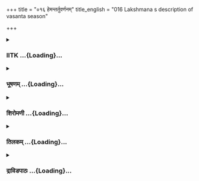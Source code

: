 +++
title = "०१६ हेमन्तर्तुवर्णनम्"
title_english = "016 Lakshmana s description of vasanta season"

+++
<div caption="श्रीराम-हरिसीताराममूर्ति-घनपाठिभ्यां वचनम्" class="audioEmbed" src="https://archive.org/download/Ramayana-recitation-Sriram-harisItArAmamUrti-Ghanapaati-v2/Kanda_3/Kanda_3_ARK-016-Hemantharthu_Varnanam.mp3"></div>

<div class="js_include collapsed" newlevelforh1="3" title="IITK" unfilled url="/purANam/rAmAyaNam/audIchya-pAThaH/iitk/3_araNyakANDam/02-panchavaTI-praveshaH/016_hemantartuvarNanam.md">
<details><summary><h3>IITK ...{Loading}...</h3></summary>

Lakshmana's description of nature at Panchavati to Rama -- Rama's
reflections on Bharata's virtues.



#### श्लोकः
##### मूलम्
वसतस्तस्य तु सुखं राघवस्य महात्मनः।  
शरद्व्यपाये हेमन्तऋतुरिष्टः प्रवर्तत॥3.16.1॥

##### शब्दार्थः
महात्मनः great self, तस्य राघवस्य that Rama's, सुखम् comfort, वसतः while living, शरद्व्यपाये  autumn over, इष्टः favourite season, हेमन्तऋतुः winter season, प्रवर्तत set in.

##### आङ्ग्लानुवादः
While the great self Rama  lived happily there, autumn passed and dear winter set in.



#### श्लोकः
##### मूलम्
स कदाचित्प्रभातायां शर्वर्यां रघुनन्दनः।  
प्रययावभिषेकार्थं रम्यां गोदावरीं नदीम्॥3.16.2॥

##### शब्दार्थः
कदाचित् once, सः रघुनन्दनः  he, the delight (beloved son) of Raghu race, शर्वर्याम्  when the night, प्रभातायाम् turned into morning, रम्याम् beautiful, गोदावरीं नदीम् Godavari river, अभिषेकार्थम् for ablution, प्रययौ went.

##### आङ्ग्लानुवादः
Once Rama, delight of the Raghu race, went to the beautiful river Godavari for ablution in the early hours of the morning.



#### श्लोकः
##### मूलम्
प्रह्वः कलशहस्तस्तं सीतया सह वीर्यवान्।  
पृष्ठतोऽनुव्रजन्भ्राता सौमित्रिरिदमब्रवीत्॥3.16.3॥

##### शब्दार्थः
भ्राता brother, वीर्यवान् heroic, सौमित्रिः Saumitri, प्रह्वः bending a little, कलशहस्तः pitcher in hand, पृष्ठतः behind, सीतया सह with Sita, अनुव्रजन् walking behind, इदम् this, अब्रवीत् said.

##### आङ्ग्लानुवादः
While valiant Lakshmana, walking behind Sita who was carrying a pitcher in her hand bent down a little and told Rama thusः



#### श्लोकः
##### मूलम्
अयं स कालः सम्प्राप्तः प्रियो यस्ते प्रियंवद।  
अलङ्कृत इवाभाति येन संवत्सरः शुभः॥3.16.4॥

##### शब्दार्थः
प्रियंवद sweetspeaking, यः this( season), ते to you, प्रियः dear, सः अयं कालः this time, सम्प्राप्तः has set in, येन by which, शुभः auspicious, संवत्सरः year, अलङ्कृतः इव as if decorated, आभाति appears.

##### आङ्ग्लानुवादः
O sweetspeaking brother, the season which is dear to you has arrived. It appears the auspicious year is going to be embellished with this season.



#### श्लोकः
##### मूलम्
नीहारपरुषो लोकः पृथिवी सस्यशालिनी।  
जलान्यनुपभोग्यानि सुभगो हव्यवाहनः॥3.16.5॥

##### शब्दार्थः
लोकः people , नीहारपरुषः frozen with fog, पृथिवी the earth, सस्यशालिनी full of crops, जलानि waters, अनुपभोग्यानि no more enjoyable, हव्यवाहनः the fire, सुभगः very enjoyable.

##### आङ्ग्लानुवादः
People feel frozen with fog, and water is no more enjoyable. The earth is full of crops and fire is so agreeable.



#### श्लोकः
##### मूलम्
नवाग्रयणपूजाभिरभ्यर्च्य पितृदेवताः।  
कृताग्रयणकाः काले सन्तो विगतकल्मषाः॥3.16.6॥

##### शब्दार्थः
सन्तः pious men, नवाग्रयणपूजाभिः with offering of libations of the first crop at Agnistoma sacrifices, पितृदेवताः manes अभ्यर्च्य after worshipping, काले at the proper time, कृताग्रयणकाः  the sages who have conducted sacrifice with oblation, विगतकल्मषाः rid of their sins.

##### आङ्ग्लानुवादः
Pious men offer their libations of the first crop at Agnistoma sacrifice and thereby please their manes and get rid of their sins.



#### श्लोकः
##### मूलम्
प्राज्यकामा जनपदास्सम्पन्नतरगोरसाः।  
विचरन्ति महीपाला यात्रास्था विजिगीषवः॥3.16.7॥

##### शब्दार्थः
सम्पन्नतरगोरसाः obtaining abundant cow's milk, जनपदाः people of the countryside, प्राज्यकामाः with fulfilled desire, महीपालाः rulers of the earth, विजिगीषवः desirous of victory, यात्रास्थाः going on expedition, विचरन्ति are moving about.

##### आङ्ग्लानुवादः
People in the countryside with their desires satisfied obtain abundant cow's milk at this time. Rulers of the earth are out on their expedition with a desire for victory.



#### श्लोकः
##### मूलम्
सेवमाने दृढं सूर्ये दिशमन्तक सेविताम्।  
विहीनतिलकेव स्त्री नोत्तरा दिक्प्रकाशते॥3.16.8॥

##### शब्दार्थः
सूर्ये Sun, अन्तकसेविताम् serving the god of death, दिशम् direction, दृढम् stand still, सेवमाने attending, उत्तरा दिक् northern side, विहीनतिलका without the vermilion mark, स्त्रीव like a woman, प्रकाशते is shining.

##### आङ्ग्लानुवादः
As the Sun has resorted to the direction (south) that serves the god of death, the north devoid of (the Sun) shines like a woman without the vermilion mark on the forehead.



#### श्लोकः
##### मूलम्
प्रकृत्या हिमकोशाढ्यो दूरसूर्यश्च साम्प्रतम्।  
यथार्थनामा सुव्यक्तं हिमवान्हिमवान्गिरिः॥3.16.9॥

##### शब्दार्थः
प्रकृत्या by nature, हिमकोशाढ्यः with snow settled heavily, साम्प्रतम् presently दूरसूर्यश्च distant Sun, हिमवान् Himalaya, गिरिः mountain, हिमवान् snowy mountain, सुव्यक्तम् clearly, यथार्थनामा has a befitting name.

##### आङ्ग्लानुवादः
Presently with the Sun far away, the Himalayas abounding in snow has naturally justified its name.



#### श्लोकः
##### मूलम्
अत्यन्तसुखसञ्चारा मध्याह्ने स्पर्शतस्सुखाः।  
दिवसास्सुभगादित्याश्चायासलिलदुर्भगाः॥3.16.10॥

##### शब्दार्थः
मध्याह्ने at noon, स्पर्शतः the touch, सुखाः comfortable, अत्यन्तसुखसञ्चाराः  comfortable to go about, दिवसाः daytime, सुभगादित्याः will be enjoyable, छायासलिलदुर्भगाः in shade the water will be enjoyable৷৷

##### आङ्ग्लानुवादः
The days are enjoyable at noon as it is pleasant to move about during this time since the sun is not scorching. But the shade and water seem to be unfortunate (as they are not liked by any one.



#### श्लोकः
##### मूलम्
मृदुसूर्यास्सनीहाराः पटुशीतास्समारुताः।  
शून्यारण्या हिमध्वस्ता दिवसा भान्तिसाम्प्रतम्॥3.16.11॥

##### शब्दार्थः
साम्प्रतम् at this time, हिमध्वस्ताः destroyed by frost, दिवसाः days, मृदुसूर्याः mild Sun, सनीहाराः heavy dews, पटुशीताः severe cold, समारुताः with breeze blowing, शून्यारण्याः with none moving in the forest, भान्ति shine.

##### आङ्ग्लानुवादः
The days will be frostsmitten. The Sun will also be mild. Due to heavy dewfall the weather will be cold with the blowing of the wind. Forests will be empty (as no animals would be seen moving around.)



#### श्लोकः
##### मूलम्
निवृत्ताकाशशयनाः पुष्यनीता हिमारुणाः।  
शीता वृद्धतरायामास्त्रियामा यान्ति साम्प्रतम्॥3.16.12॥

##### शब्दार्थः
साम्प्रतम् at this time, निवृत्ताकाशशयनाः  sleep under the open sky, हिमारुणाः reddened due to frost, शीताः cool, वृद्धतरायामाः  nights are long, पुष्यनीताः (the month of) Pushya   approaching, त्रियामाः night consisting of three yamas (yama  3 hours approximately), यान्ति  run into

##### आङ्ग्लानुवादः
At this time people do not sleep under the open sky. With the month of Pushya approaching, nights feel cool and look red due to frost. They prolong into three yamas.



#### श्लोकः
##### मूलम्
रविसङ्क्रान्तसौभाग्य स्तुषारारुणमण्डलः।  
निश्श्वासान्ध इवादर्शन्छन्द्रमा न प्रकाशते॥3.16.13॥

##### शब्दार्थः
रविसङ्क्रान्तसौभाग्यः with the radiance of the Sun dimmed, तुषारारुणमण्डलः with the orb reddened owing to frost, चन्द्रमाः Moon, निःश्वासान्धः with its surface looking blurred with breath, आदर्श इव like a mirror, न प्रकाशते does not shine.

##### आङ्ग्लानुवादः
With the radiance of the Sun dimmed, with its orb reddened by frost, the moon does not shine clear like a mirror blurred with breath.



#### श्लोकः
##### मूलम्
ज्योत्स्न तुषारमलिना पौर्णमास्यां न राजते।  
सीतेव चातपश्यामा लक्ष्यते न तु शोभते॥3.16.14॥

##### शब्दार्थः
पौर्णमास्याम् on a fullmoon night, तुषारमलिना faded by frost, ज्योत्स्ना moonlight, न राजते not shining, आतपश्यामा scorched by heat, सीतेव like Sita, लक्ष्यते appearing, न तु शोभते not bright.

##### आङ्ग्लानुवादः
On a fullmoon night the beams of the moon faded by forest look pale, dull like Sita scorched by the heat of the Sun.



#### श्लोकः
##### मूलम्
प्रकृत्या शीतलस्पर्शो हिमविद्धश्च साम्प्रतम्।  
प्रवाति पश्चिमो वायुः काले द्विगुणशीतलः॥3.16.15॥

##### शब्दार्थः
प्रकृत्या by nature, शीतलस्पर्शः cold touch, साम्प्रतम् at this time, हिमविद्धश्च hit by snow, पश्चिमः वायुः the west wind, काले at this time, द्विगुणशीतलः doubly cold, वाति blowing.

##### आङ्ग्लानुवादः
The west wind which by nature feels cold at this time blows doubly cold, hit by snow.



#### श्लोकः
##### मूलम्
बाष्पच्छन्नान्यरण्यानि यवगोधूमवन्ति च।  
शोभन्तेऽभ्युदिते सूर्ये नद्भि क्रौञ्चसारसैः॥3.16.16॥

##### शब्दार्थः
बाष्पच्छन्नानि covered by dew drops, यवगोधूमवन्ति च have abundant barley and wheat crops,  
अरण्यानि forests, सूर्ये Sun, अभ्युदिते rises, नद्भिः  produce notes, क्रौञ्चसारसैः by kraunchas and swans, शोभन्ते are delightful.

##### आङ्ग्लानुवादः
The snowcold forest terrains are fertile with barley and wheat crops. As the Sun rises the swans and kraunchas produce pleasing notes.



#### श्लोकः
##### मूलम्
खर्जूरपुष्पाकृतिभिश्शिरोभिः पूर्णतण्डुलैः।  
शोभन्ते किञ्चिदानम्राश्शालयः कनकप्रभाः॥3.16.17॥

##### शब्दार्थः
कनकप्रभाः shining like gold, शालयः rice fields, खर्जूरपुष्पाकृतिभिः resembling the shape of date flowers, पूर्णतण्डुलैः full of ripened rice grain, शिरोभिः with heads of paddy stocks,किञ्चित् slightly, आनम्रा bent down, शोभन्ते look delightful,

##### आङ्ग्लानुवादः
The tops of rice crops shining like gold resemble the flowers of datepalm.The fields full of ripe paddy bending a little (under the weight of grains) look delightful.



#### श्लोकः
##### मूलम्
मयूखैरुपसर्पद्भिर्हिमनीहारसंवृतैः।  
दूरमभ्युदितस्सूर्यश्शशाङ्क इव लक्ष्यते॥3.16.18॥

##### शब्दार्थः
हिमनीहारसंवृतैः covered with snow and dew, उपसर्पद्भिः lengthening,  मयूखैः by rays, सूर्यः Sun, दूरम् yonder, अभ्युदितः risen up, शशाङ्कः Moon, इव like, लक्ष्यते appears.

##### आङ्ग्लानुवादः
The Sun risen at the distant horizon looks like the Moon, his lengthening rays covered with snow and dew.



#### श्लोकः
##### मूलम्
अग्राह्यवीर्यः पूर्वाह्णे मध्याह्ने स्पर्शतस्सुखः।  
संरक्तः किञ्चिदापाण्डुरातपश्शोभते क्षितौ॥3.16.19॥

##### शब्दार्थः
पूर्वाह्णे in the forenoon, अग्राह्यवीर्यः when his(Sun's) heat cannot be felt, मध्याह्ने at midday, स्पर्शतः by touch, सुखः comfortable, संरक्तः red, किंचित् a little, आपाण्डुः whitish, आतपः heat, क्षितौ on earth, शोभते is delightful.

##### आङ्ग्लानुवादः
The heat of the Sun which we do not feel in the forenoon is comfortable during midday when the Sun shines slightly reddish white on earth.



#### श्लोकः
##### मूलम्
अवश्यायनिपातेन किञ्चित्प्रक्लिन्नशाद्वला।  
वनानां शोभते भूमिर्निविष्टतरुणातपा॥3.16.20॥

##### शब्दार्थः
अवश्यायनिपातेन with dewdrops fallen, किञ्चित् a little, प्रक्लिन्नशाद्वला the grassland wet with frost, निविष्टतरुणातपा with mild heat  on the surface, वनानाम् the forests, भूमिः land, शोभते looks delightful.

##### आङ्ग्लानुवादः
As the miadows are wet with dewdrops, the land looks delightful with mild Sunlight  shining on the surface.



#### श्लोकः
##### मूलम्
स्पृशंस्तु विमलं शीतमुदकं द्विरदस्सुखम्।  
अत्यन्ततृषितो वन्यः प्रतिसंहरते करम्॥3.16.21॥

##### शब्दार्थः
अत्यन्ततृषितः extremely thirsty, वन्यः wild , द्विरदः tusker, विमलम् pure water, शीतम् cool, उदकम् water, सुखम् joyfully, स्पृशन् for touch, करम् trunk of elephant, प्रतिसंहरते takes back.

##### आङ्ग्लानुवादः
The wild tusker, extremely thirsty, touches the clean, cold water joyfully, but immediately withdraws its trunk unable to bear the cold.



#### श्लोकः
##### मूलम्
एते हि समुपासीना विहगा जलचारिणः।  
नावगाहन्ति सलिलमप्रगल्भा इवाहवम्॥3.16.22॥

##### शब्दार्थः
समुपासीनाः seated nearby, एते these, जलचारिणः aquatic, विहगाः birds, अप्रगल्भाः inefficient ones, आहवम् इव as to the battlefield, सलिलम् water, नावगाहन्ति not plunging into.

##### आङ्ग्लानुवादः
Just as inefficient warriors do not enter the warfield, aquatic birds sitting near water do not venture to take a plunge into it.



#### श्लोकः
##### मूलम्
अवश्यायतमोनद्धा नीहारतमसाऽवृताः।  
प्रसुप्ता इव लक्ष्यन्ते विपुष्पा वनराजयः॥3.16.23॥

##### शब्दार्थः
अवश्यायतमोनद्धाः enveloped by the darkness of frost ( at dawn), नीहारतमसा with the darkness of snow, आवृताः covered, विपुष्पाः without flowers, वनराजयः the forest ranges, प्रसुप्ताः इव as if sleeping, लक्ष्यन्ते appear.

##### आङ्ग्लानुवादः
The flowerless forest ranges appear as if they are asleep, enveloped in the darkness of frost and  snow .



#### श्लोकः
##### मूलम्
बाष्पसञ्छन्नसलिला रुतविज्ञेयसारसाः।  
हिमार्द्रवालुकैस्तीरैस्सरितो भान्ति साम्प्रतम्॥3.16.24॥

##### शब्दार्थः
साम्प्रतम्  now, बाष्पसञ्छन्नसलिलाः waters covered with vapour, रुतविज्ञेयसारसाः inferred from the cackling of swans, सरितः river, हिमार्द्रवालुकैः with sands drenched with snow, तीरैः river banks,भान्ति appear.

##### आङ्ग्लानुवादः
Now the rivers are not visible as the waters are covered with vapour. They are only inferred through the cackling of swans and the sands of the bank moistened with dewdrops.



#### श्लोकः
##### मूलम्
तुषारपतनाच्चैव मृदुत्वाद्भास्करस्य च।  
शैत्यादगाग्रस्थमपि प्रायेण रसवज्जलम्॥3.16.25॥

##### शब्दार्थः
तुषारपतनाच्चैव  due to snowfall, भास्करस्य Sun's, मृदुत्वात् owing to mildness, शैत्यात् caused by coldness, रसवत् tasty, जलम् water, अगाग्रस्थमपि  although flowing from top of the mountain, प्रायेण generally.

##### आङ्ग्लानुवादः
Due to snowfall, mildness of the Sun, and coldness (of weather) even the water flowing from the mountain top is not generally tasty.



#### श्लोकः
##### मूलम्
जराजर्जरितैः पद्मैशशीर्णकेसरकर्णिकैः।  
नालषेर्हिमध्वस्सैर्न भन्ति कमलाकराः॥3.16.26॥

##### शब्दार्थः
कमलाकराः lotustanks, जराजर्जरितैः grey with age, शीर्णकेसरकर्णिकैः with filament and pericarp withered, नालशेषैः only stalks remaining, हिमध्वस्तैः destroyed by snow, पद्मैः by lotuses, न भान्ति are not shining.

##### आङ्ग्लानुवादः
The lotuses in the tank  no more shine (bright) as they are decayed by age, their filaments and pericarps withered with only stalks remaining.



#### श्लोकः
##### मूलम्
अस्मिंस्तु पुरुषव्याघ्रः काले दुःखसमन्वितः।  
तपश्चरति धर्मात्मा त्वद्भक्त्या भरतः पुरे॥3.16.27॥

##### शब्दार्थः
अस्मिन् काले at such a time, पुरुषव्याघ्रः tiger among men, धर्मात्मा righteous self, भरतः Bharata, दुःखसमन्वितः sadly, त्वद्भक्त्या for his devotion to you, पुरे at his residence, तपः penance, चरति is performing.

##### आङ्ग्लानुवादः
At this time, righteous Bharata, the best among men, with his devotion to you must be sadly performing penance at his residence.



#### श्लोकः
##### मूलम्
त्यक्त्वा राज्यं च मानं च भोगांश्च विविधान्बहून्।  
तपस्स्वी नियताहारश्शेते शीते महीतले॥3.16.28॥

##### शब्दार्थः
राज्यं च the kingdom, मानम् honour, विविधान् various, बहून् many, भोगांश्च pleasures, त्यक्त्वा after giving up, तपस्स्वी as an asectic, नियताहारः  controlling food, शीते in cold, महीतले on the ground, शेते  will be sleeping.

##### आङ्ग्लानुवादः
Giving up his kingdom, honour and pleasures of many kinds, Bharata will be living like an ascetic, sleeping on the ground in cold weather, his food under restriction.



#### श्लोकः
##### मूलम्
सोऽपि वेलामिमां नूनमभिषेकार्थमुद्यतः।  
वृतः प्रकृतिभिर्नित्यं प्रयाति सरयूं नदीम्॥3.16.29॥

##### शब्दार्थः
सोऽपि Bharata also, इमां वेलाम् at this time, अभिषेकार्थम् for ablution, उद्यतः intending to, प्रकृतिभिः by his subjects, वृतः surrounded by, नित्यम् daily, सरयूं नदीम् in river Sarayu, प्रयाति goes forth, नूनम् surely.

##### आङ्ग्लानुवादः
At this time, Bharata,  accompanied by his subjects, must be daily going to river Sarayu for ablution.



#### श्लोकः
##### मूलम्
अत्यन्तसुखसंवृद्धस्सुकुमारस्सुखोचितः।  
कथं न्वपररात्रेषु सरयूमवगाहते॥3.16.30॥

##### शब्दार्थः
अत्यन्तसुखसंवृद्धः brought up in comfort, सुकुमारः delicate, सुखोचितः  deserving comfort, अपररात्रेषु in the later part of the night, कथं नु how can, सरयूम् to Sarayu, अवगाहते for a dip.

##### आङ्ग्लानुवादः
How can Bharata who was brought up in luxury, who is delicate, and deserves all comfort, take a dip in river Sarayu (in cold morning) ?



#### श्लोकः
##### मूलम्
पद्मपत्रेक्षणो वीरश्श्यामो निरुदरो महान्।  
धर्मज्ञस् सत्यवादी च ह्रीनिषेधो जितेन्द्रियः॥3.16.31॥  
प्रियाभिभाषी मधुरो दीर्घबाहुररिन्दमः।  
सन्त्यज्य विविधान्भोगानार्यं सर्वात्मना श्रितः॥3.16.32॥

##### शब्दार्थः
पद्मपत्रेक्षणः  with eyes like lotus petals, वीरः valiant, श्यामः  of blue complexion, निरुदरः of thin waist, महान् great, धर्मज्ञः knower of his duty, सत्यवादी च  truthful, ह्रीनिषेधः one who maintains a low profile,  जितेन्द्रियः self controlled, प्रियाभिभाषी  softspoken, मधुरः sweet in temperament, दीर्घबाहुः  longarmed, अरिन्दमः a subduer of enemies, विविधान् diverse, भोगान् pleasures, सन्त्यज्य  giving up, सर्वात्मना with all his efforts, आर्यम् your, श्रितः devoted to.

##### आङ्ग्लानुवादः
He has a blue complexion, a pair of eyes like lotus petals, a thin waist and long arms.  
He is selfrestrained, softspoken, sweettempered and truthful. He knows his duty and maintains a low profile. A subduer  of enemies, he is heroic and great. Such Bharata has given up the diverse pleasures of life and has surrendered himself to you with all his soul.



#### श्लोकः
##### मूलम्
जितस्स्वर्गस्तव भ्रात्रा भरतेन महात्मना।  
वनस्थमपि तापस्ये यस्त्वामनुविधीयते॥3.16.33॥

##### शब्दार्थः
यः who, वनस्थमपि dwelling in the forest, त्वाम् yourself, तापस्ये in adopting asceticism, अनुविधीयते faithfully follows, तव भ्रात्रा your brother, महात्मना great self, भरतेन by Bharata, स्वर्गः heaven, जितः won.

##### आङ्ग्लानुवादः
Although you dwell in the forest, your great brother Bharata has won the kingdom of heaven by faithfully adopting your asceticism.



#### श्लोकः
##### मूलम्
न पित्र्यमनुवर्तन्ते मातृकं द्विपदा इति।  
ख्यातो लोकप्रवादोऽयं भरतेनान्यथा कृतः॥3.16.34॥

##### शब्दार्थः
द्विपदाः humans, पित्र्यम् father's, न अनुवर्तन्ते do not follow, मातृकम् mother's, इति this way, ख्यातः wellknown, अयम् this, लोकप्रवादः saying in the world, भरतेन by Bharata, अन्यथा otherwise, कृतः is rendered.

##### आङ्ग्लानुवादः
The saying that men follow mother's path but not the path of the father, has been disproved by Bharata.



#### श्लोकः
##### मूलम्
भर्ता दशरथो यस्यास्साधुश्च भरतस्सुतः।  
कथं नु साऽम्बा कैकेयी तादृशी क्रूरशीलिनी॥3.16.35॥

##### शब्दार्थः
यस्याः whose, दशरथः Dasaratha, भर्ता husband, साधुः noble, भरतः Bharata, सुतः son, सा she, अम्बा mother, कैकेयी Kaikeyi, तादृशी such a lady, क्रूरशीलिनी a woman of wicked nature, कथं नु how did it happen?

##### आङ्ग्लानुवादः
How could mother Kaikeyi, who has a husband like Dasaratha and a noble son like Bharata, be so wicked by nature ?



#### श्लोकः
##### मूलम्
इत्येवं लक्ष्मणे वाक्यं स्नेहाद्ब्रुवति धार्मिके।  
परिवादं जनन्यास्तमसहन्राघवोऽब्रवीत्॥3.16.36॥

##### शब्दार्थः
धार्मिके generous, लक्ष्मणे Lakshmana, स्नेहात् out of love, इत्येवम् in this way, वाक्यम् words, ब्रुवते as he was uttering, राघवः Rama, जनन्याः mother's, तम् him, परिवादम् censure, असहन् unable to tolerate, अब्रवीत् said.

##### आङ्ग्लानुवादः
When pious Lakshmana said thus to Rama out of his love for him, Rama replied, unable to tolerate the words of censure against mother (Kaikeyi) ः



#### श्लोकः
##### मूलम्
स तेऽम्बा मध्यमा तात गर्हितव्या कथञ्चन।  
तामेवेक्ष्वाकुनाथस्य भरतस्य कथां कुरु॥3.16.37॥

##### शब्दार्थः
तात dear, मध्यमा middle, अम्बा mother, कथञ्चन never, ते by you, न गर्हितव्या not to be criticised, इक्ष्वाकुनाथस्य of the lord of the Ikshvakus, भरतस्य Bharata's, तां कथामेव about him, कुरु you may.

##### आङ्ग्लानुवादः
O dear, Kaikeyi, our second mother, is never to be criticised like that. You may, however, speak more of Bharata, the lord of the Iksvakus.



#### श्लोकः
##### मूलम्
निश्चिताऽपि हि मे बुद्धिर्वनवासे दृढव्रता।  
भरतस्नेहसन्तप्ता बालिशीक्रियते पुनः॥3.16.38॥

##### शब्दार्थः
मे my, बुद्धिः mind, निश्चितापि even though determined, वनवासे to dwell in the forest, दृढव्रता firmly to keep my vow, भरतस्नेहसन्तप्ता concern for his love of Bharata, पुनः again, बालिशीक्रियते waver like a child.

##### आङ्ग्लानुवादः
Even though I have made up my mind to dwell in the forest and keep my vow, my love for Bharata makes me waver like a child (Rama does not want Bharata to suffer on his  
account).



#### श्लोकः
##### मूलम्
संस्मराम्यस्य वाक्यानि प्रियाणि मधुराणि च।  
हृद्यान्यमृतकल्पानि मनःप्रह्लादनानि च॥3.16.39॥

##### शब्दार्थः
प्रियाणि dear, मधुराणि sweet, हृद्यानि soothing to the heart, अमृतकल्पानि ambrosial, मनःप्रह्लादनानि च that which pleases the mind, अस्य वाक्यानि his words, संस्मरामि I remember.

##### आङ्ग्लानुवादः
I remember his dear, sweet, ambrosial  words, soothing to the heart and pleasing to the mind.



#### श्लोकः
##### मूलम्
कदान्वहं समेष्यामि भरतेन महात्मना।  
शत्रुघ्नेन च वीरेण त्वया च रघुनन्दन॥3.16.40॥

##### शब्दार्थः
रघुनन्दन enhancer of joy of the Raghus, अहम् I am, महात्मना by the great self, भरतेन by Bharata, वीरेण by the brave, शत्रुघ्नेन च and Satrughna, त्वया च and by you, कदा नु indeed, समेष्यामि come together.

##### आङ्ग्लानुवादः
O enhancer of joy of the Raghus  when shall I meet great Bharata, brave Satrughna and you all together?



#### श्लोकः
##### मूलम्
इत्येवं विलपंस्तत्र प्राप्य गोदावरीं नदीम्।  
चक्रेऽभिषेकं काकुत्स्थस्सानुजस्सह सीतया॥3.16.41॥

##### शब्दार्थः
काकुत्स्थः Kakutstha, (Rama) तत्र there, स इत्येवम् he in that manner, विलपन् crying aloud, गोदावरीं नदीम् to river Godavari, प्राप्य having reached, सानुजः with his brother, सीतया सह and with Sita, अभिषेकम् bath, चक्रे took.

##### आङ्ग्लानुवादः
Expressing his grief in such manner, Rama reached Godavari where he took his bath with his brother and Sita.



#### श्लोकः
##### मूलम्
तर्पयित्वाऽथ सलिलैस्ते पितृ़न्दैवतानि च।  
स्तुवन्ति स्मोदितं सूर्यं देवताश्च समाहिताः॥3.16.42॥

##### शब्दार्थः
अथ and then, ते they, सलिलैः with water, पितृ़न् forefathers, दैवतानि च and gods, तर्पयित्वा offered oblations, उदितम् risen, सूर्यम् Sun, देवताश्च deities also, समाहिताः poised together, स्तुवन्ति स्म sang in praise.

##### आङ्ग्लानुवादः
And then poised, they offered libations of water to their forefathers and gods and prayer to the rising Sun.



#### श्लोकः
##### मूलम्
कृताभिषेकस्सरराज रामः सीताद्वितीयस्सह लक्ष्मणेन।  
कृताभिषेको गिरिराजपुत्र्या रुद्रस्सनन्दी भगवानिवेशः॥3.16.43॥

##### शब्दार्थः
सीताद्वितीयः accompanied by Sita, सः रामः that Rama, कृताभिषेकः completing his bath, सहलक्ष्मणेन along with Lakshmana, गिरिराजपुत्र्या with the daughter of the king of the mountains, कृताभिषेकः ablution over, सनन्दी along with Nandi, ईशः Isvara, रुद्रः इव like  Rudra, रराज shone.

##### आङ्ग्लानुवादः
Accompanied by Sita and Lakshmana,Rama finished his bath in the river.He looked splendid like Lord Rudra followed by Nandi and the daughter of the king of  the mountains (Parvati).  

#### समाप्तिः
 श्रीमद्रामायणे वाल्मीकीय आदिकाव्ये अरण्यकाण्डे षोडशस्सर्गः॥  
Thus ends the sixteenth sarga of Aranyakanda of the holy Ramayana the first epic composed by sage Valmiki.

</details>
</div>
<div class="js_include collapsed" newlevelforh1="3" title="भूषणम्" unfilled url="/purANam/rAmAyaNam/audIchya-pAThaH/TIkA/bhUShaNa_iitk/3_araNyakANDam/02-panchavaTI-praveshaH/016_hemantartuvarNanam.md">
<details><summary><h3>भूषणम् ...{Loading}...</h3></summary>



वसतस्तस्य तु सुखं राघवस्य महात्मनः ।  

शरद्व्यपाये हेमन्त ऋतुरिष्टः प्रवर्तते  ॥  ३।१६।१  ॥   

अथ भाविशूर्पणखादर्शनाद्यनर्थसूचकतया हेमन्तवर्णनं प्रस्तौति वसत इत्यादि ।
इष्टः तपस्विनां तपः साधनायेष्टः । रामस्य तु
खारादिराक्षसविजयमूलशूर्पणखागमनहेतुतयेष्टः  ॥  ३।१६।१  ॥   

  

स कदाचित्प्रभातायां शर्वर्यां रघुनन्दनः ।  

प्रययावभिषेकार्थं रम्यां गोदावरीं नदीम्  ॥  ३।१६।२  ॥   

प्रह्वः कलशहस्तस्तं सीतया सह वीर्यवान् ।  

पृष्ठतो ऽनुव्रजन् भ्राता सौमित्रिरिदमब्रवीत्  ॥  ३।१६।३  ॥   

स इति । प्रभातायां विरामोन्मुखायाम्  ॥  ३।१६।२,३  ॥   

  

अयं स कालः सम्प्राप्तः प्रियो यस्ते प्रियंवद ।  

अलङ्कृत इवाभाति येन संवत्सरः शुभः  ॥  ३।१६।४  ॥   

अयमिति । येन हेमन्तेन  ॥  ३।१६।४  ॥   

  

नीहारपरुषो लोकः पृथिवी सस्यशालिनी ।  

जलान्यनुपभोग्यानि सुभगो हव्यवाहनः  ॥  ३।१६।५  ॥   

नीहारेति । लोको जनः नीहारेण हिमेन परुषः परुषत्वक्, सर्वत्र भवतीति शेषः ।
स्वभावोक्तिरलङ्कारः । "स्वभावेक्तिः स्वभावस्य जात्यादिस्थस्य वर्णनम्"
इति लक्षणात्  ॥  ३।१६।५  ॥   

  

नवाग्रयणपूजाभिरभ्यर्च्य पितृदेवताः ।  

कृताग्रयणकाः काले सन्तो विगतकल्मषाः  ॥  ३।१६।६  ॥   

काले आग्रयणकर्मानुष्ठानकाले । आग्रयणं नाम कश्चिद्धविर्यज्ञो
नूतनधान्यभोजनस्यादावनुष्ठेयः । तदुक्तमापस्तम्बेन
"नानिष्ट्वाग्रयणेनाहिताग्निर्नवस्य धान्यस्याश्नीयाद् व्रीहीणां यवानां
श्यामाकानामग्रे पाकस्य यजेत" इति । आग्रयणरूपपूजाभिः पितृदेवता अभ्यर्च्य
कृताग्रयणकाः नतु कृताग्रयणप्रतिनिधय इत्यर्थः  ॥  ३।१६।६  ॥   

  

प्राज्यकामा जनपदाः सम्पन्नतरगोरसाः ।  

विचरन्ति महीपाला यात्रास्था विजिगीषवः  ॥  ३।१६।७  ॥   

प्राज्यकामा इति । प्राज्यकामाः बहुलकामोद्रेकाः । "प्राज्यमदभ्रं बहुलम्"
इत्यमरः । जनपदाः जनपदस्थाः । यात्रायां युद्धयात्रायाम् आस्था येषां ते
यात्रास्थाः  ॥  ३।१६।७  ॥   

  

सेवमाने दृढं सूर्ये दिशमन्तकसेविताम् ।  

विहीनतिलकेव स्त्री नोत्तरा दिक्र प्रकाशते  ॥  ३।१६।८  ॥   

अन्तकसेविता दक्षिणामित्यर्थः । अत्रोत्प्रेक्षालङ्कारेण दक्षिणा दिक्
सतिलकेव प्रकाशत इत्युत्प्रेक्षा व्यज्यते  ॥  ३।१६।८  ॥   

  

प्रकृत्या हिमकोशाढ्यो दूरसूर्यश्च साम्प्रतम् ।  

यथार्थनामा सुव्यक्तं हिमवान् हिमवान् गिरिः  ॥  ३।१६।९  ॥   

प्रकृत्या स्वभावेन । हिमकौशैः घनीभूतहिमैः । आढ्यः सम्पूर्णः । साम्प्रतं
दक्षिणायने । दूरसूर्यः अत एव हिमवान् अधिकहिमः । भूमार्थे मतुम् । हिमवान्
गिरिः यथार्थनामा भवति । सुव्यक्तमित्युत्प्रेक्षाव्यञ्जकं
निरुक्तिश्चालङ्कारः । "निरुक्तिर्योगतो नाम्रामन्वर्थत्वप्रकल्पनम्" इति
लक्षणात्  ॥  ३।१६।९  ॥   

  

अत्यन्तसुखसञ्चारा मध्याह्ने स्पर्शतः सुखाः ।  

दिवसाः सुभगादित्याश्छायासलिलदुर्भगाः  ॥  ३।१६।१०  ॥   

मध्याह्ने स्पर्शतः उष्णस्पर्शतः । सुखाः सुखकराः अत एव तदानीम्
अत्यन्तसुखसञ्चाराः । सुभगादित्याः दर्शनयोग्यादित्याः । छायासलिलदुर्भगाः
दुर्भगच्छायासलिलाः । आहिताग्न्यादित्वात्परनिपातः । अतिशीतच्छायासलिला
इत्यर्थः । भवन्तीति शेषः । स्वाभावोक्तिरलङ्कारः  ॥  ३।१६।१०  ॥   

  

मृदुसूर्याः सनीहाराः पटुशीताः समारूताः ।  

शून्यारण्या हिमध्वस्ता दिवसा भान्ति साम्प्रतम्  ॥  ३।१६।११  ॥   

मृदुसूर्याः अक्रूरसूर्याः । पटुशीताः प्रबलशीता । शून्यारण्याः आरण्या
वनचराः तैः शून्याः आवरणरहितत्वेन शीतपीडिताः, न बहिः सञ्चरन्तीत्यर्थः ।
हिमध्वस्ताः हिमध्वस्तजनवन्तः, शैत्येन पीण्डिभूतशरीरजना इत्यर्थः । अनेन
राक्षसकृतसार्वत्रिकपीडा द्योतिता  ॥  ३।१६।११  ॥   

  

निवृत्ताकाशशयनाः पुष्यनीता हिमारूणाः ।  

शीता वृद्धतरायामास्त्रियामा यान्ति साम्प्रतम्  ॥  ३।१६।१२  ॥   

निवृत्ताकाशशयनाः निवृत्तचन्द्रशालाद्यनावृतप्रदेशशयनाः । पुष्यनीताः
पुष्यनक्षत्रयुक्ता पौर्णमासी पष्यं तेन नीताः, तत्प्रधाना इत्यर्थः ।
यद्वा पुष्यः पुष्यमासः तेन नीताः, पुष्यमाससन्निहिता इत्यर्थः । हिमारुणाः
हिमधूसराः । शीताः शीतवाताः । वृद्धतरायामाः
चतुर्विंशतिघटिकायुक्तत्वेनातिवृद्धतरविस्ताराः त्रियामाः रात्रयः ।
दिनान्ते अर्धयामस्य दिनादावर्धयामस्य च दिनशेषत्वात् । अनेन
स्वर्गलोकोपद्रवः तामसराक्षसवृद्धिः सज्जनक्षयः कल्यनुसारिता चोक्ता ।
पुष्यः कलिः  ॥  ३।१६।१२  ॥   

  

रविसङ्क्रान्तसौभाग्यस्तुषारारुणमण्डलः ।  

निःश्वासान्ध इवादर्शश्चन्द्रमा न प्रकाशते  ॥  ३।१६।१३  ॥   

मन्दरश्मित्वेन सङ्क्रान्तं सम्प्रवृत्तं सौभाग्यं भोग्यत्वं यस्य सः ।
सूर्ये स्वसौभाग्यं दत्तवानित्यर्थः । तुषारैः हिमशीकरैः अरूणं रक्तं
मण्डलं यस्य । हिमशीकरावरणेन चन्द्रसूर्यमण्डलयोरारुण्यं प्रत्यक्षसिद्धम्
। निःश्वासेन अन्धः अप्रकाशः आदर्शः दर्पणमिव । उपमालङ्कारः । अनेन
रावणापहृतसर्वस्वस्य मलिनाकृतेरिन्द्रस्यावस्थोक्ता  ॥  ३।१६।१३  ॥   

  

ज्योत्स्नी तुषारमलिना पौर्णमास्यां न राजते ।  

सीतेव चातपश्यामा लक्ष्यते न तु शोभते  ॥  ३।१६।१४  ॥   

ज्योत्स्नी चन्द्रिकयान्विता रात्रिः । तुषारमलिना सती पौर्णमास्यामपि न
राजते न शोभते । एवम्भूता सा आतपश्यामा आतपापहृतवर्णा सीतेव लक्ष्यते,
किन्तु सीतावन्न शोभते । व्यतिरेकालङ्कारः । "व्यतिरोको
विशेषश्चेदुपमानोपमेययोः" इति तल्लक्षणम् । अनेन सीताया भाविरावणाभिभवः
तेनापि सुरनारीजनबन्दीमोक्षणार्थत्वेनातिशयश्च व्यज्यते  ॥  ३।१६।१४  ॥   

  

प्रकृत्या शीतलस्पर्शो हिमविद्धश्च साम्प्रतम् ।  

प्रवाति पश्चिमो वायुः काले द्विगुणशीतलः  ॥  ३।१६।१५  ॥   

प्रकृत्या शीतलस्पर्शः वायोः शीतस्पर्श एव स्वभावः, उष्णस्पर्शस्त्वागन्तुक
इति हृदयम् । साम्प्रतं हेमन्ते । हिमविद्धः हिमयुक्तः । काले प्रातःकाले ।
द्विगुणशीतलः द्विरावृत्त्या शीतलः । "अथो गुणः । रूपादौ
सूदशिञ्जिन्योरावृत्तीन्द्रियतन्तुषु । सन्ध्यादावपि सत्त्वादौ
त्यागादावुपसर्जने  ॥ " इति रत्नमाला। पश्चिमो वायुः पश्चिमदिग्वायुः। अनेन
स्वभावतः करुणाशीतलस्य अवतारकाले देवप्रार्थनोत्तम्भितकृपस्य
पुनर्मुन्याश्रमे द्विगुणितकरुणस्य रामस्य व्यापारः सूचितः  ॥  ३।१६।१५  ॥   

  

बाष्पच्छन्नान्यरण्यानि यवगोधूमवन्ति च ।  

शोभन्ते ऽभ्युदिते सूर्ये नदद्भिः क्रौञ्चसारसैः  ॥  ३।१६।१६  ॥   

बाष्पैः ऊष्मभिः छन्नानि यथा कूपोदकेभ्यो निर्गच्छन्तो धूमाकारा बाष्पाः ।
अनेन रामसमागमानन्तरभाव्याश्रमसमृद्धिरुच्यते । बाष्पशब्देन रामकृपोच्यते ।
यवेत्यादिना तपस्समृद्धिः । नदद्भिरिति वेदघोषः  ॥  ३।१६।१६  ॥   

  

खर्जूरपुष्पाकृतिभिः शिरोभिः पूर्णतण्डुलैः ।  

शोभन्ते किञ्चिदानम्राः शालयः कनकप्रभाः  ॥  ३।१६।१७  ॥   

खर्जूरपुष्पाकृतिभिः तद्वत्पिशङ्गवर्णैः शिरोभिः कणिशैः कनकप्रभाः
परिपक्वनालपत्त्रवत्त्वात्कनकवर्णाः । अनेन वृद्धा अपि
जटाभरितशिरोभिस्त्वां प्रणमन्तीति द्योतितम्  ॥  ३।१६।१७  ॥   

  

मयूखैरुपसर्पद्भिर्हिमनीहारसंवृतैः ।  

दूरमभ्युदितः सूर्यः शशाङ्क इव लक्ष्यते  ॥  ३।१६।१८  ॥   

हिमनीहारैः शीतलनीहारैः संवृताः तैः । अनेन बहुकालं समागतो ऽपि
राक्षसप्रभाभिभूततेजस्को मृदुरिव किमर्थं वर्तस इत्यर्थस्सूच्यते  ॥ 
३।१६।१८  ॥   

  

अग्राह्यवीर्यः पूर्वाह्णे मध्यह्ने स्पर्शतः सुखः ।  

संरक्तः किञ्चिदापाण्डुरातपः शोभते क्षितौ  ॥  ३।१६।१९  ॥   

पूर्वाह्णे अग्राह्यवीर्यः अग्राह्यौष्ण्यः, चन्द्रिकायमाणो वर्तत इत्यर्थः
। ईषदर्थे वा नञ्, अनुदरा  

कन्येतिवत् । तदुक्तम् "तत्सादृश्यमभावश्च तदन्यत्वं तदल्पता ।
अप्राशस्त्यं विरोधश्च नञर्थाः षट् प्रकीर्तिताः" इति । मध्याह्ने स्पर्शेन
। सुखः सुखकरः । किञ्चित्संरक्तः किञ्चिदापाण्डुश्च, अनेनापि
राक्षसाक्रमेप्यपराक्रमत्वमनुचितमिति गम्यते  ॥  ३।१६।१९  ॥   

  

अवश्यायनिपातेन किञ्चित्प्रक्लिन्नशाद्वला ।  

वनानां शोभते भूमिर्निविष्टतरुणातपा  ॥  ३।१६।२०  ॥   

अवश्यायः हिमम् । शाद्वलः शष्पप्रचुरा भूमिः "नडशादाद्वलच् " इति वलच् ।
अनेन राक्षसाभिभवकृतमुनिजनरोदनं रामकृपाप्रवृत्तिश्चोच्यते  ॥  ३।१६।२०  ॥   

  

स्पृशंस्तु विपुलं शीतमुदकं द्विरदः सुखम् ।  

अत्यन्ततृषितो वन्यः प्रतिसंहरते करम्  ॥  ३।१६।२१  ॥   

प्रतिसंहरते । अतिदुःसहशैत्यवत्त्वादिति भावः । अनेनेन्द्रस्य
राज्यभोगाभिलाषिणो ऽपि तद्भोगभीरुत्वं सूचितम्  ॥  ३।१६।२१  ॥   

  

एते हि समुपासीना विहगा जलचारिणः ।  

न विगाहन्ति सलिलमप्रगल्भा इवाहवम्  ॥  ३।१६।२२  ॥   

समुपासीनाः जलमिति शेषः । अनेन मुनीनां समाधिभङ्गो द्योत्यते । अप्रगल्भाः
अधृष्टाः । आहवं युद्धम्  ॥  ३।१६।२२  ॥   

  

अवश्यायतमोनद्धा नीहारतमसावृताः ।  

प्रसुप्ता इव लक्ष्यन्ते विपुष्पा वनराजयः  ॥  ३।१६।२३  ॥   

अवश्यायः हिमसलिलम्, स एव तमः नद्धा बद्धाः, अनेन निश्चलत्वं लक्ष्यते ।
हिमक्लिन्ना हि लता निश्चलीभवन्ति । नीहारः अजलवर्षिमहाहिमं तदेव तमः
तेनावृताः । अनेन प्रच्छादनपटाच्छन्नत्वं व्यज्यते । विपुष्पा इत्यनेन
निमीलिताक्षत्वमुक्तम् । अनेन वनवासिनां दैन्यातिशय उक्तः ।
अत्रोत्प्रेक्षालङ्कारः  ॥  ३।१६।२३  ॥   

  

बाष्पसञ्छन्नसलिला रुतविज्ञेयसारसाः ।  

हिमार्द्रवालुकैस्तीरैः सरितो भान्ति साम्प्रतम्  ॥  ३।१६।२४  ॥   

रुतं शब्दः । हिमार्द्रवालुकैः हिमसिक्तसिकतैः, अनेनापि ऋषिजनदैन्यमेव
द्येत्यते  ॥  ३।१६।२४  ॥   

  

तुषारपतनाच्चैव मृदुत्वाद्भास्करस्य च ।  

शैत्यादगाग्रस्थमपि प्रायेण रसवज्जलम्  ॥  ३।१६।२५  ॥   

तुषारः हिमम् । आगाग्रस्थमपि निर्मलशिलातलस्थमपि । रसवत् विषवत् "रसो रागे
विषे द्रव्ये शृङ्गारादौ पराक्रमे" इति बाणः । शैत्यातिशयेन विषवदनुपादेयं
भवतीत्यर्थः । एतेन राक्षसप्रकोपात् भवतश्चानुद्योगान्मुनिमनो दुखितं
भवतीति द्योत्यते  ॥  ३।१६।२५  ॥   

  

जराजर्झरितैः पद्मैः शूर्णकेसरकर्णिकैः ।  

नालशेषैर्हिमध्वस्तैर्न भान्ति कमलाकराः  ॥  ३।१६।२६  ॥   

जरया चिरप्ररूढतया जर्झरितैः विवर्णैः । शीर्णकेसरकर्णिकैः
शिथिलकिञ्जल्ककर्णिकैः पद्मैर्न भान्ति । स्पष्टं व्यङ्ग्यम्  ॥  ३।१६।२६
 ॥   

  

अस्मिंस्तु पुरुषव्याघ्रः काले दुःखसमन्वितः ।  

तपश्चरति धर्मात्मा त्वद्भक्त्या भरतः पुरे  ॥  ३।१६।२७  ॥   

एवमृषिपीडातिशये ऽपि रामस्य राक्षसवधानुद्यममुक्त्वा भरतस्य
त्वदागमनव्यसनित्वात्तद्दर्शनकालो ऽपि सन्निहित इत्याशयेनाह
अस्मिन्नित्यादिना । दुःखसमन्वितः त्वद्विरहादिति शेषः  ॥  ३।१६।२७  ॥   

  

त्यक्त्वा राज्यं च मानं च भोगांश्च विविधान् बहून् ।  

तपस्वी नियताहारः शेते शीते महीतले  ॥  ३।१६।२८  ॥   

राज्यं राजत्वं प्रभुत्वमित्यर्थः । मानं राजपुत्रोहमित्यभिमानम् । भोगान्
स्रक्चन्दनवनितादीन् । बहूनित्यपरित्याज्यत्वमुच्यते । तपस्वी
तपस्विचिह्नजटादिमान् । नियताहारः फलमूलाद्यशनः । शीत
इत्यनेनावरणराहित्यमुच्यते । महीतल इत्यनेन खट्वादिराहित्यम्  ॥  ३।१६।२८
 ॥   

  

सो ऽपि वेलामिमां नूनमभिषेकार्थमुद्यतः ।  

वृतः प्रकृतिभिर्नित्यं प्रयाति सरयूनदीम्  ॥  ३।१६।२९  ॥   

सो ऽपीति । वेलां प्राप्येति शेषः । प्रकृतिभिरिति उपभोक्तुं व्यस्यन्ति
"पौरा वै धर्मवत्सलम्" इति वक्ष्यमाणरीत्या भरतभक्त्या त्वद्भक्त्या च
भरतमनुसरन्तीभिरित्यर्थः  ॥  ३।१६।२९  ॥   

  

अत्यन्तसुखसंवृद्धः सुकुमारः सुखोचितः ।  

कथं न्वपररात्रेषु सरयूमवगाहते  ॥  ३।१६।३०  ॥   

अत्यन्तसुखसंवृद्धः राज्ञा उपलालितत्वात् सुखसंवृद्धः, त्वयापि
लालितत्वादत्यन्तसुखसंवृद्धः । सुकुमारः भवतो ऽपि
दृष्ट्यवेक्षणासहसौकुमार्यः । सुखोचितः त्वया सह वस्तुं यौग्यः न तु
त्वद्वियोगार्हः । कथं आत्मौपम्येन मन्यते स्वस्य रामविरहाभावेन
शैत्यानुभवः तस्य रामतापात् ऽउपतप्तोदका नद्यःऽ इत्यक्तरीत्या नदीनामपि
रामविरहेणोष्णत्वाच्च शैत्यप्रसक्तिरेव नास्ति । अपररात्रेषु यथा
नववैधव्याः स्त्रियः मनुष्यसञ्चारात् पूर्वमेव मनुष्यमुखमनवलोकयन्त्यो
गच्छन्ति तथायमपि कैकेयीपुत्रो ऽयम् एतन्निमित्त एवानर्थ इति जना
वक्ष्यन्तीति भीत्या अपररात्रेष्वेव गच्छति । सरयूमवगाहते
निर्वेदातिशयेनातित्वरितगामिनीमपि सरयूं निर्भयो ऽवगाहते । अवगाहते जले
निमग्नश्चेन्मनुष्यादातव्यो भवति  ॥  ३।१६।३०  ॥   

  

पद्मपत्त्रेक्षणो वीरः शयामो निरुदरो महान् ।  

धर्मज्ञः सत्यवादी च ह्रीनिषेधो जितेन्द्रियः  ॥  ३।१६।३१  ॥   

प्रियाभिभाषी मधुरो दीर्घबाहुररिन्दमः ।  

सन्त्यज्य विविधान् भोगानार्यं सर्वात्मना श्रितः  ॥  ३।१६।३२  ॥   

निरुदरः अतुन्दिलः । ह्रीनिषेधः ह्रिया लज्जया निषेधः अकृत्योभ्यो निवर्तनं
यस्य सः । मधुरः मधुरवाक् सुन्दरो वा । आर्यं ज्येष्ठं त्वाम् सर्वात्मना
करणत्रयेण श्रितः  ॥  ३।१६।३१,३२  ॥   

  

जितः स्वर्गस्तव भ्रात्रा भरतेन महात्मना ।  

वनस्थमपि तापस्ये यस्त्वामनुविधीयते  ॥  ३।१६।३३  ॥   

स्वर्गः रामप्राप्त्यन्तरायभूतः स्वर्गः जितः तिरस्कृतः । वनस्थमपि त्वां
तापस्ये तापसकर्मविषये अनुविधीयते अनुकरोति । श्यन्नार्षः  ॥  ३।१६।३३  ॥   

  

न पित्र्यमनुवर्तन्ते मातृकं द्विपदा इति ।  

ख्यातो लोकप्रवादो ऽयं भरतेनान्यथा कृतः  ॥  ३।१६।३४  ॥   

भर्ता दशरथो यस्याः साधुश्च भरतः सुतः ।  

कथं नु साम्बा कैकेयी तादृशी क्रूरशीलिनी  ॥  ३।१६।३५  ॥   

एवं प्रतिज्ञातराक्षसवधे विलम्बः कृतः, भरतक्लेशेन तत्रापि शीघ्रं
गन्तव्यम् । अतः किमत्र कृत्यमिति सूचयित्वा सर्वस्यानर्थस्य मूलभूता
कैकेयीत्याशयेनाह न पित्रमित्यादिश्लोकद्वयेन । पित्र्यं पितृस्वभावम् ।
द्वे पदे येषां ते द्विपादाः मनुष्याः । अन्यथाकृतः पितृस्वभाव एवानुकृतो न
मातृस्वभाव इत्यर्थः । भर्तेति साधुशब्दस्य भर्तरि भरते चान्वयः । तादृशीति
पूर्वं कैकेय्युक्तस्मरणम्  ॥  ३।१६।३४,३५  ॥   

  

इत्येवं लक्ष्मणे वाक्यं स्नेहाद् ब्रुवति धार्मिके ।  

परिवादं जनन्यास्तमसहन् राघवो ऽब्रवीत्  ॥  ३।१६।३६  ॥   

इत्येवमिति अनेन लक्ष्मणः प्रत्यूषे रामस्य ससीतस्य
सरःस्नानादिक्लेशमालोक्य सुदुःखिततया कैकेयीं निन्दितुमुपक्रम्य झटिति
निन्दायां रामः कुप्येदिति प्रथमं हेमन्तस्वभावं प्रस्तुत्य तत्प्रसङ्गेन
भरतमुपक्षिप्य कैकेयीं निन्दति स्मेति गम्यते । स्नेहात् रामस्नेहात् ।
परिवादम् अपवादम् । असहन् असहमानः  ॥  ३।१६।३६  ॥   

  

न ते ऽम्बा मध्यमा तात गर्हितव्या कथञ्चन ।  

तामेवेक्ष्वाकुनाथस्य भरतस्य कथां कुरु  ॥  ३।१६।३७  ॥   

मध्यमा सर्वदशरथपत्न्यपेक्षया । कथञ्चन प्रासङ्गितककथायामपि मध्यमाम्बेति
स्वाभिमानद्योतनाय । इक्ष्वाकुनाथस्य राजनि स्वर्गं गते अस्मासु च वनं
गतेषु पूर्वतरास्मत्कुलमर्यादास्थापकस्य  ॥  ३।१६।३७  ॥   

  

निश्चितापि हि मे बुद्धिर्वनवासे दृढब्रता ।  

भरतस्नेहसन्तप्ता बालिशीक्रियते पुनः  ॥  ३।१६।३८  ॥   

वनवासे निश्चिता दृढव्रतापि मे बुद्धिः भरते स्नेहसन्तप्ता सति
बालिशीक्रियते बालबुद्धिरिव भवति, असम्पूर्णो ऽपि वनवासकाले तद्दर्शने
सञ्जातकुतूहला भवतीत्यर्थः  ॥  ३।१६।३८  ॥   

  

संस्मराम्यस्य वाक्यानि प्रियाणि मधुराणि च ।  

हृद्यान्यमृतकल्पानि मनः प्रह्लादनानि च  ॥  ३।१६।३९  ॥   

स्नेहमेव प्रकाशयति संस्मरामीत्यादिना । लोके कैश्चिदुक्तानि वाक्यानि
प्रियाण्यपि कर्णकठोराणि भवन्तीति तद्व्युदासायाह मधुराणीति । हृद्यानि
हृदयादनपेतानि । अमृतकल्पानि शुभोदर्काणि । इदानीमपि मनःप्रह्लादनानि  ॥ 
३।१६।३९  ॥   

  

कदान्वहं समेष्यामि भरतेन महात्मना ।  

शत्रुघ्नेन च वीरेण त्वाया च रघुनन्दन  ॥  ३।१६।४०  ॥   

कदेति । भरतसाहित्याभावेन विद्यमानाभ्यां सीतालक्ष्मणाभ्यामपि
विरहितमात्मानं मन्यते भरतस्नेहातिशयप्रकातरो ऽयम्  ॥  ३।१६।४०  ॥   

  

इत्येवं विलपंस्तत्र प्राप्य गोदावरीं नदीम् ।  

चक्रे ऽभिषेकं काकुत्स्थः सानुजः सह सीतया  ॥  ३।१६।४१  ॥   

इत्येवं विलपन् भरतस्नेहकृतानि बहूनि वाक्यानि जल्पन्नित्यर्थः । अभिषेकं
स्नानम्  ॥  ३।१६।४१  ॥   

  

तर्पयित्वाथ सलिलैस्ते पितृ़न् दैवतानि च ।  

स्तुवन्ति स्मोदितं सूर्यं देवताश्च समाहिताः  ॥  ३।१६।४२  ॥   

तर्पयित्वेति ऋषितर्पणस्याप्युपलक्षणम् । स्तुवन्ति स्म उपतस्थिरे
"मित्रस्य" इत्यादिमन्त्रैः । सीतात्वमन्त्रेण । देवताः सन्ध्यादिदेवताः  ॥ 
३।१६।४२  ॥   

  

कृताभिषेकः स रराज रामः सीताद्वितीयः सह लक्ष्मणेन ।  

कृताभिषेको गिरिराजपुत्र्या रुद्रः सनन्दी भगवानिवेशः  ॥  ३।१६।४३  ॥   

इत्यार्षे श्रीरामायणे वाल्मीकीये आदिकाव्ये श्रीमदारण्यकाण्डे षोडशः सर्गः
 ॥  १६  ॥   

रुद्रः सनन्दीत्युपमया दुष्प्रधर्षणत्वमुच्यते । रूद्रः सविष्णुर्भगवानिवेश
इति न क्वचिदपि कोशे दृश्यते । कश्चिद्दृश्यत इत्याह तदा अभूतोपमेति
युक्तमिति ज्ञेयम्  ॥  ३।१६।४३  ॥   

इति श्रीगोविन्दराजविरचिते श्रीरामायणभूषणे रत्नमेखलाख्याने
आरण्यकाण्डव्याख्याने षोडशः सर्गः  ॥  १६  ॥   



</details>
</div>
<div class="js_include collapsed" newlevelforh1="3" title="शिरोमणी" unfilled url="/purANam/rAmAyaNam/audIchya-pAThaH/TIkA/shiromaNI_iitk/3_araNyakANDam/02-panchavaTI-praveshaH/016_hemantartuvarNanam.md">
<details><summary><h3>शिरोमणी ...{Loading}...</h3></summary>



पञ्चवट्यां निवसतो रामस्य वृत्तान्तरं वर्णयन्नाह--वसत इत्यादिभिः । सुखं
वसतः पञ्चवट्यां निवसतः महात्मनो रामस्य शरद्व्यपारे शरदृतोरपगमे इष्टः
ईप्सितः हेमन्तः ऋतुः प्रवर्तते प्रावर्तत  ॥  ३।१६।१  ॥   

  

स इति । स रघुनन्दनः कदाचित्कस्मिंश्चित् समये शर्वर्यां प्रभातायां
सत्यामभिषेकार्थं स्नानार्थं गोदावरीं नदीं प्रययौ  ॥  ३।१६।२  ॥   

  

प्रह्व इति । प्रह्वः कृतनमस्कारः भ्राता सौमित्रिः सीतया सह पृष्ठतो
अनुव्रजन् इदमब्रवीत्  ॥  ३।१६।३  ॥   

  

तद्वचनाकारमाह--अयमित्यादिभिः । हे प्रियंवद येन कालेन संवत्सरो ऽलङ्कृतः
पक्वसस्यादिना प्राप्तालङ्कार इवाभाति सो ऽयं ते प्रियः शुभः कालः
संप्राप्तः  ॥  ३।१६।४  ॥   

  

हेमन्तगुणानाह--नीहारेति । हेमन्त इति शेषः, लोको जनः नीहारेण परुषः
कठिनस्पर्शविशिष्टशरीरः रूक्षशरीर इति कश्चित्, पृथिवी सस्यशालिनी सस्यैः
शोभितेत्यर्थः । जलानि अनुपभोग्यानि शैत्यातिशयेनातिभोग्यत्वरहितानि
हव्यवाहनो वह्निः सुभगो ऽतिप्रिय इत्यर्थः  ॥  ३।१६।५  ॥   

  

नवेति । कृतानि पूर्वकालेषु संपादितानि आग्रयणानि यैः ते सन्तः काले  

नवा ऽ ऽग्रयणपूजाभिः पितृदेवता अभ्यर्च्य विगतकल्मषा आसन्निति शेषः  ॥ 
३।१६।६  ॥   

  

प्राज्येति । प्राज्यकामाः प्राप्तसकलेप्सिताः संपन्नतरगोरसाः गोरसैः
संपन्ना इत्यर्थः, जनपदा भवन्ताति शेषः । पात्रार्थं
प्रजारक्षानिर्वाहार्थं, विजिगीषवो महीपाला विचरन्ति  ॥  ३।१६।७  ॥   

  

सेवमाने इति । अन्तकसेवितां यमराजाधिष्ठितां दिशं दक्षिणामित्यर्थः, सूर्ये
दृढमत्यन्तं सेवमाने सति उत्तरा दिक् विहीनतिलका सिन्दूरादिरहिता स्त्री इव
न प्रकाशते  ॥  ३।१६।८  ॥   

  

प्रकृत्येति । प्रकृत्या स्वभावेन हिमकोशाढ्यः हिमकोशैः कोशवत् घनीभूतहिमैः
आढ्यः हिमवान् गिरिः सांप्रतम् अस्मिन्काले दूरसूर्यः सन् सुव्यक्तं यथा
स्यात्तथा हिमवानिति यथार्थनामा अभवत् सूर्यस्य दूरस्थत्वात् हिमद्रवाभावेन
घनीभूतहिमविशिष्टो भवतीत्यर्थः  ॥  ३।१६।९  ॥   

  

अत्यन्तेति । मध्याह्ने अत्यन्तसुखः अतिसुखप्रदः संचारो येषु ते स्पर्शतः
मध्याह्नातपस्पर्शात् सुखं येषु अत एव सुभगादित्या सुभगः सुसेव्यः आदित्यो
येषु अत एव छायासलिलदुर्भगाः छाया च सलिलानि च दुर्भगानि असेव्यानि येषु ते
दिवसाः दिनानि अभवन्निति शेषः  ॥  ३।१६।१०  ॥   

  

मृद्विति । मृदुसूर्याः मृदुः सहनयोग्योष्णविशिष्टः सूर्यो येषु अत एव
सनीहाराः हिमसहिताः अत एव पटुशीताः पटुः समर्थः शीतः शैत्यं येषु अत एव
हिमैर्ध्वस्ताः ध्वंसकर्मीभूता जना येषु ते अत एव शून्यानि हिमध्वस्तत्वेन
कोमलपत्रादिरहितानि अरण्यानि वनानि येषु ते समारुताः पवनसहिता दिवसाः
सांप्रतं भान्ति  ॥  ३।१६।११  ॥   

  

निवृत्तानि आकाशे अनावृतदेशे शयनानि यासु पुष्यानीताः
पुष्यनक्षत्रज्ञापितनिशाकालपरिमाणाः हिमैः अरुणाः धूसराः अत एव शीतं
वृद्धतरं यासु ता एव आयामाः दैर्घ्यविशिष्टाः त्रियामा रात्रयः सांप्रतं
यान्ति गच्छन्ति  ॥  ३।१६।१२  ॥   

  

रवीति । रवौ संक्रान्तं संप्राप्तं सौभाग्यं सेव्यत्वरूपसुभगत्वं यस्य सः
तुषारैर्हिमकणैः अरुणं धूसरं मण्डलं यस्य स चन्द्रमाः निःश्वासेन अन्धः
आदर्शो दर्पण इव न प्रकाशते  ॥  ३।१६।१३  ॥   

  

ज्योत्स्नेति । आतपश्यामा धर्मसंबन्धजनितश्यामत्वविशिष्टा सीता यथा लक्षते
न शोभते तथा तुषारमलिना ज्योत्स्ना पौर्णमास्यां लक्ष्यते न राजते  ॥ 
३।१६।१४  ॥   

  

प्रकृत्येति । प्रकृत्या स्वभावेन शीतलस्पर्शः शैत्यस्पर्शविशिष्टः पश्चिमो
वायुः सांप्रतं काले अस्मिन् समये हिमविद्धः सन् द्विगुणशीतलः
स्वांभाविकशैत्यात् द्विगुणितशैत्यविशिष्टः सन् प्रवाति  ॥  ३।१६।१५  ॥   

  

बाष्पेति । यवगोधूमवन्ति यवगोधूमविशिष्टानि बाष्पच्छन्नानि बाष्पेण
ऊष्महिमसंबन्धजनितधूमाभासेन छन्नानि नदद्भिः क्रौञ्चसारसैः उपलक्षितानि
अरण्यानि वनानि सूर्ये अभ्युदिते सति शोभन्ते  ॥  ३।१६।१६  ॥   

  

खर्जूरेति । खर्जूरपुष्पाकृतिभिः खर्जूरपुष्पसदृशाः पीतप्रलम्बा इत्यर्थः,
आकृतयो येषां तैः पूर्णतण्डुलैः पूर्णाः तण्डुला येषु तैः शिरोभिः
किंचिदालम्बाः किंचिन्नताः कनकप्रभाः शालयः शोभन्ते  ॥  ३।१६।१७  ॥   

  

मयूखैरिति । हिमनीहारसंवृतैः हिमैर्नीहारैश्च संवृतैराच्छादितैः
उपसर्पद्भिः चलद्भिः मयूखैः किरणैः उपलक्षितः दूरमुदितः सूर्यः
शशाङ्कश्चन्द्र इव लक्ष्यते  ॥  ३।१६।१८  ॥   

  

अग्राह्येति । पूर्वाह्णेन ग्राह्यं ज्ञातुं शक्यं वीर्यं यस्य सः
मध्याह्ने स्पर्शतः स्पर्शेन सुखं यस्य  

सः अत एव संरक्तः अनुरागविषयीभूतः किंचिदापाण्डुः किंचित्
पाण्डुरवर्णविशिष्टः आतपः क्षितौ पृथिव्यां शोभते  ॥  ३।१६।१९  ॥   

  

अवश्यायेति । अवश्यायनिपातेन पतितनीहारकणेन किंचित्प्रक्लिन्नानि
आर्द्रीभूतानि शाद्वलानि घाता यस्यां सा, निविष्टः प्रविष्टः तरुणातपो
यस्यां सा, वनानां भूमिः शोभते  ॥  ३।१६।२०  ॥   

  

स्पृशन्निति । सुविपुलमत्यन्तं शीतमुदकमत्यन्ततृषितः पिपासावान् वन्यो
द्विरदो हस्ती सुखमुद्दिश्य स्पृशन्नपि करं शुण्डादण्डं प्रतिसंहरते
निवर्तयति  ॥  ३।१६।२१  ॥   

  

एते इति । समुपासीना जलसमीपदेशवर्तिनः जलचारिणो ऽपि विहगा अप्रगल्भाः भीरवो
जना आहवं संग्राममिव सलिलं जालं नावगाहन्ति अवगाहन्ते  ॥  ३।१६।२२  ॥   

  

अवश्यायेति । अवश्यायेन हिमबिन्दुना तमसा च नद्धाः संबद्धा रात्राविति
शेषः, नीहारतमसा नीहाररूपान्धकारेण आवृताः प्रातःकाले इति शेषः,
तत्रान्यान्धकाराभावात् पौनरुक्त्याच्च कर्मधारय एव अत एव विपुष्पाः
पुष्पाभावविशिष्टाः वनराजयः प्रसुप्ता इव लक्ष्यन्ते यदि च सूर्यतेजसो
मन्दीभूतत्वेनान्धकारो ऽपि स्वीक्रियते तदा न शेषप्रयोजनमिति दिक्  ॥ 
३।१६।२३  ॥   

  

बाष्पेति । बाष्पैर्धूमाभासैः संछन्नानि सलिलानि यासां ताः अत एव रुतेन
शब्देनैव विज्ञेयाः सारसा यासु ताः सरितः सांप्रतमस्मिन् काले
हिमार्द्रवालुकैः हिमेन आर्द्रा वालुका येषां तैः तीरैः भान्ति प्रकाशन्ते
 ॥  ३।१६।२४  ॥   

  

तुषारेति । तुषारस्य हिमस्य पतनात् भास्करस्य मृदुत्वाच्च हेतोः शैत्यात्
हेतुभूतात् अगाग्रस्थं पर्वताग्रवर्त्यपि जलं प्रायेण रसवत्
स्वादुविशिष्टमित्यर्थः, प्रायेणेत्यनेन विषवृक्षादिसमभिव्याहृतस्य
तदभाववत्त्वं ध्वनितम्  ॥  ३।१६।२५  ॥   

  

जरेति । जरया कालकृतान्तिमावस्थया जर्जरितैः विवर्णतां प्राप्तैः
शीर्णकेशरकर्णिकैः शीर्णाः केशरकर्णिका येषु तैः पत्रैः उपलक्षिताः
हिमध्वस्ताः अत एव नालशेषा नालमात्रावशिष्टाः कमलाकराः न भान्ति  ॥  ३।१६।२६
 ॥   

  

अस्मिन्निति । हे पुरुषव्याघ्र दुःखसमन्वितः भवद्वियोगजनितदुःखाक्रान्तः
धर्मात्मा भरतः त्वद्भक्त्या पुरे नन्दिग्रामे अस्मिन् समये तपश्चरति  ॥ 
३।१६।२७  ॥   

  

तदाकारमाह--त्यक्त्वेति । राज्यादिकं त्यक्त्वा नियताहारः सन् शीते महीतले
शेते  ॥  ३।१६।२८  ॥   

  

स इति । अभिषेकार्थमुद्यतः स भरतो ऽपि इमां वेलां समयं प्राप्य
प्रकृतिभिर्वृतः सन् सरयूं नदीं नित्यं प्रयाति नृनं निश्चितमेतत्  ॥ 
३।१६।२९  ॥   

  

अत्यन्तेति । अत्यन्तमुखेन संवृद्धः निरवधिकसुखवानित्यर्थः, अत एव सुकुमारो
भरतः हिमार्दितः सन् अपररात्रेषु सरयूं कथमवगाहते  ॥  ३।१६।३०  ॥   

  

पद्मेति । पद्मपत्रेक्षणत्वादिधर्मविशिष्टो भरतः विविधान् सौख्यान्
सन्त्यज्य आर्यं त्वां सर्वात्मना सर्वप्रयत्नेन आश्रितः ।
श्लोकद्वयमेकान्वयि  ॥  ३।१६।३१३२  ॥   

  

जित इति । वनस्थमपि त्वां तापस्ये स्थितो यो भरतस्त्वामनुविधीयते
अनुविदधाति अनुसरति तेन तव भ्रात्रा भरतेन स्वर्गो जितः  ॥  ३।१६।३३  ॥   

  

नेति । द्विपदा मनुष्याः पित्र्यं पितृधर्मं मातृकं मातृधर्मं च
नानुवर्तन्ते इति ख्यातः प्रसिद्धः लोकप्रवादः अज्ञजनोक्तिः भरतेन अन्यथा
अप्रामाणिकः कृतः प्रकटितः  ॥  ३।१६।३४  ॥   

  

भर्तेति । यस्याः भर्ता दशरथः साधुर्भरतो यस्याः सुतः सा तादृशी साध्वी
अम्बा कैकेयी क्रूरदर्शिनी क्रूरकर्मबोधनकर्त्री कथं केन हेतुना अभवदिति
शेषः  ॥  ३।१६।३५  ॥   

  

इतीति । लक्ष्मणे इत्येवं वाक्यं वदति सति तं लक्ष्मणोक्त्या बोधितं
जनन्याः परिवादं दुर्यशः असहमानो राघवो रामः अब्रवीत्  ॥  ३।१६।३६  ॥   

  

तद्वचनाकारमाहनेति । हे तात मध्यमा अम्बा ते तव कथंचन न गर्हितव्या तया
गर्हितं कर्म किंचिन्न कृतमिति तात्पर्यम् । अतः इक्ष्वाकुनाथस्य पितुः
भरतस्य च कथां कुरु निश्चितेति वनवासे दृढव्रता निश्चिता निश्चयात्मिका मे
बुद्धिः भरतस्नेहसंतप्ता सती बालिशीक्रियते शिथिलसंकल्पा क्रियत इत्यर्थः,
त्वदुक्तिजनितस्मरणेनेति शेषः  ॥  ३।१६।३७३८  ॥   

  

संस्मरामीति । प्रियाणि प्रीत्युत्पादकानि मधुराणि कोमलाक्षरविशिष्टानि
हृद्यानि मनोहराणि अत एव अमृतकल्पानि अत एव मनःप्रह्लादनानि मनसः सुखकराणि
अस्य भरतस्य वाक्यानि संस्मरामि  ॥  ३।१६।३९  ॥   

  

कदेति । भरतादिना सह कदा समेष्यामि संस्थास्यामि एकसत्त्वे ऽपि द्वयं
नास्तीति न्यायो ऽत्रानुसृतः  ॥  ३।१६।४०  ॥   

  

इतीति । इत्येवं विलपन् विविधं कथयन् गोदावरीं प्राप्य अभिषेकं स्नानं
चक्रे  ॥  ३।१६।४१  ॥   

  

तर्पयित्वेति । सलिलैः पितृ़न् दैवतानि च तर्पयित्वा उदितं सूर्यं
दैवतांश्च स्तुवन्ति स्म अनघा रामादयः  ॥  ३।१६।४२  ॥   

  

कृतेति । सीता द्वितीया यस्य स लक्ष्मणेन सह कृताभिषेकः कृतस्नानो राम इव
अगराजपुत्र्या पार्वत्या सह कृताभिषेकः सनन्दिर्नन्दिसहितः ईशः शिवो रराज
 ॥  ३।१६।४३  ॥   

  

इति श्रीमद्वाल्मीकीयरामायणव्याख्याने रामायणशिरोमणावारण्यकाण्डे षोडशः
सर्गः  ॥  ३।१६  ॥   

  

  



</details>
</div>
<div class="js_include collapsed" newlevelforh1="3" title="तिलकम्" unfilled url="/purANam/rAmAyaNam/audIchya-pAThaH/TIkA/tilaka_iitk/3_araNyakANDam/02-panchavaTI-praveshaH/016_hemantartuvarNanam.md">
<details><summary><h3>तिलकम् ...{Loading}...</h3></summary>



अथ कविः शूर्पणखादर्शनं वक्तुं कामोद्दीपकं हेमन्तं वर्णयति लक्ष्मणमुखेन--
वसत इति । पञ्चवट्यामिति शेषः । इष्टः रामस्येति शेषः । कामिनां च
शरद्व्यपाये शरदृतुगमने हेमन्तऋतुरिति "ऋत्यक" इति सन्ध्यभावः भिन्नपदत्वं
वा  ॥  ३।१६।१,२ ॥   

  

पृष्ठतः रामस्येति शेषः  ॥  ३।१६।३  ॥   

  

येन हेमन्तेन शुभो ऽयं संवत्सरः सुपक्वसस्यादिसंपत्त्या अलङ्कृत इवाभाति  ॥ 
३।१६।४  ॥   

  

हेमन्तधर्मानाह नीहारेण परुषः कठिनस्पर्शशरीरः । वस्त्रादिस्पर्शसहशरीर इति
कश्चित् । जलानुपभोगः शैत्यातिशयात् सुभग इष्टः  ॥  ३।१६।५  ॥   

  

काल आग्रयणानुष्ठानकाले नवाग्रयणपूजाभिर्नवान्नप्राशनाय यदाग्रयणाख्यं कर्म
तद्रूपपूजाभिः पितृ़न्देवांश्च सन्तर्प्य कृताग्रयणकाः सन्तो विगतकल्मषा
अभवन्  ॥  ३।१६।६  ॥   

  

प्राज्यं भूरि यथा भवति तथा संपन्नो ऽन्नप्राप्तिविषयः कामो येषां ते
प्राज्यकामाः संपन्नतरगोरसा बहुलतरक्षीरादयो जनपदाः भवन्तीति शेषः ।
तथाभूतेषु जनपदेषु यात्रार्थं दर्शनार्थम्  ॥  ३।१६।७  ॥   

  

अन्तकसेवितां दिशं दक्षिणाम्  ॥  ३।१६।८  ॥   

  

प्रकृत्या स्वभावेन हिमकोशैर्घनीभूतहिमसमूहैराढ्यो हिमवानिति सांप्रतं यतो
दूरसूर्यों ऽतः सुव्यक्तं प्रकटं हिमवान्सन्हिमवानिति यथार्थनामा भवति  ॥ 
३।१६।९  ॥   

  

मध्याह्ने सुखः सञ्चारो येषु ते यथा मध्याह्ने स्पर्शत आतपस्पर्शतः
सुखजनकाः अत एव सुभगादित्याः सुसेव्यादित्याः छायाः सलिलानि च
दुर्भगान्यसेव्यानि येषु  ॥  ३।१६।१०  ॥   

  

नीहारः सूर्यावरकं हिमम् मृदुसूर्या ईषदुष्णसूर्याः पटुशीताः शून्यारण्याः
हिमनाशितपर्णत्वात् हिमध्वस्ता हिमध्वस्तपङ्कजाः  ॥  ३।१६।११  ॥   

  

निवृत्ताकाशशयना निवृत्तानावृतप्रदेशशयनाः पुष्यनीताः
पुष्यनक्षत्रबोधितरात्रिकालपरिमाणाः, हिमारुणा हिमधूसराः । कपोतवर्णे
ऽप्यरुणशब्दः शीतं वृद्धतरं यासु ताः आयामा दैर्ध्यवत्यस्त्रियामा रात्रयः
 ॥  ३।१६।१२  ॥   

  

रवौ संक्रान्तं सौभाग्यं सुभगत्वमुपभोग्यस्वरूपं यस्य सः । तुषारधूसरमण्डलो
निःश्वासान्धो निःश्वासमलिन आदर्श इव न प्रकाशते  ॥  ३।१६।१३  ॥   

  

आतपश्यामा आतपेन वैवर्ण्यं प्राप्ता सीतेव लक्ष्यते सत्तामात्रेण न तु शोभत
इत्यर्थः  ॥  ३।१६।१४  ॥   

  

प्रकृत्या शीतलस्पर्शः पश्चिमदिग्वायुः सांप्रतं हिमविद्धत्वात्काले
प्रातःकाले द्विगुणशीतलः  ॥  ३।१६।१५  ॥   

  

बाष्प ऊष्मा तेन छन्नान्यरण्यानि प्रातःकाले कूपोदकादिष्विव वनादप्यूष्मा
प्रादुर्भवतीत्यनुभवप्रमाणकमिति तीर्थः ।
यवगोधूमाद्यङ्कुरेष्ववश्यायबिन्दुदर्शनाद्वृक्षेषु च
तद्दर्शनाद्बाष्पच्छन्नानि बाष्पो नेत्रजले ऽपीत्यन्ये  ॥  ३।१६।१६  ॥   

  

खर्जूरपुष्पाकृतित्वं प्रलम्बत्वेन पीतत्वेन च किंचिदालम्बाः किंचिन्नम्राः
। कनकप्रभाः परिणतत्वात्  ॥  ३।१६।१७  ॥   

  

नीहारो हिमातिशयरूपो
वृक्षपर्वताद्यदर्शनसंपादनक्षमस्तत्संवृतैरुपसर्पद्भिर्मयूखैरुपलक्षितः
शशाङ्कसदृश इत्यर्थः  ॥  ३।१६।१८  ॥   

  

आग्राह्यवीर्य ईषद्ग्राह्यौष्ण्यः स्पर्शतः सुखः सुखस्पर्शः  ॥  ३।१६।१९
 ॥   

  

अवश्यायो हिमबिन्दुः  ॥  ३।१६।२०  ॥   

  

प्रतिसंहरते करं दुस्पर्शशत्यवशादिति भावः  ॥  ३।१६।२१  ॥   

  

समुपासीना जलसमीपदेशमिति शेषः । नावगाहन्ति नावगाहन्ते  ॥  ३।१६।२२ ॥   

  

अवश्यायतमोभ्यां नद्धा रात्रौ नीहारतमसा ऽ ऽवृताः प्रत्यूषे  ॥  ३।१६।२३
 ॥   

  

बाष्पो धूम ऊष्मा वा  ॥  ३।१६।२४  ॥   

  

अगाग्रस्थं पर्वताग्रस्थम्  ॥  ३।१६।२५  ॥   

  

जरया कालकृतया झर्झरितानि घूर्णनानि येषां तैः शीर्णानि केसराणि कर्णिकानि
च येषां तैः  ॥  ३।१६।२६३०  ॥   

  

निरुदरो ऽतुन्दिलः ह्रिया परनारीविषये निषेधश्चक्षुरादीन्द्रियनिवर्तनं
यस्य सः तत्र हेतुर्जितेन्द्रियत्वम्  ॥  ३।१६।३१  ॥   

  

सौख्यान्सौख्यसाधनान् आर्यं त्वां सर्वात्मना श्रितः त्वत्सदृशव्यवहारवान्
सर्वात्मना इतरव्यासङ्गत्यागपूर्वकं त्वद्विषयमननादिमानित्यर्थ इति कतकः  ॥ 
३।१६।३२  ॥   

  

स्वर्गो जित एव स्वाधीनः कृतः । यतो वनस्थमपि त्वां तापस्ये तापसधर्मे
स्थित्वा अनुविधीयते ऽनुकरोति सेवत इत्यर्थः । धीङो दैवादिकस्य रूपम्  ॥ 
३।१६।३३ ॥   

  

द्विपदा मनुष्याः पित्र्यं स्वभावं नानुवर्तन्ते, किं तु मातृकं
स्वभावमनुवर्तन्त इति प्रसिद्धो लोकवादो भरतेनान्यथा कृतः पितृस्वभाव
एवाङ्गीकृतः, न मातुरित्यर्थः  ॥  ३।१६।३४  ॥   

  

भरतं स्तुत्वा कैकेयीं निन्दति-- भर्तेत्यादि  ॥  ३।१६।३५  ॥   

  

स्नेहाद्भरतरामयोः स्नेहात्  ॥  ३।१६।३६  ॥   

  

न गर्हितव्या दैवकृतत्वात्तद्बुद्धेः । तामेव पूर्वोक्तामेव  ॥  ३।१६।३७
 ॥   

  

बालिशीक्रियते गुणाश्रयस्य भरतस्य वियोगमसहमाना चाञ्चल्यं
प्राप्नोतीत्यर्थः  ॥  ३।१६।३८  ॥   

  

स्नेहमेव प्रकाशयति संस्मरामीति । प्रियाण्यपि केनचिदुच्यमानानि
कर्णकठोराणि भवन्तीति मधुराणीति हृद्यानि मन्त्रवत्परहृदयबन्धनानि ।
सामान्यतो माधुर्यमुक्त्वातिशयेनाह अमृतकल्पानीति अत एव मनःप्रह्लादनानि  ॥ 
३।१६।३९  ॥   

  

त्वयेत्यस्य सहित इति शेषः  ॥  ३।१६।४०४२  ॥   

  

रुद्रोपमया संहाराविष्टचित्तत्वं दर्शयति  ॥  ३।१६।४३  ॥   

  

इति श्रीरामाभिरामे श्रीरामीये रामायणतिलके वाल्मीकीय आदिकाव्ये
ऽरण्यकाण्डे षोडशः सर्गः  ॥  ३।१६  ॥   

  

  



</details>
</div>
<div class="js_include collapsed" newlevelforh1="3" title="द्राविडपाठः" unfilled url="/purANam/rAmAyaNam/drAviDapAThaH/3_araNyakANDam/02-panchavaTI-praveshaH/016_hemantartuvarNanam.md">
<details><summary><h3>द्राविडपाठः ...{Loading}...</h3></summary>


वसतस्तस्य तु सुखं राघवस्य महात्मनः।  
शरद्व्यपाये हेमन्त ऋतुरिष्टः प्रवर्तते ॥ 3.16.1 ॥   
स कदाचित्प्रभातायां शर्वर्यां रघुनन्दनः।  
प्रययावभिषेकार्थं रम्यां गोदावरीं नदीम् ॥ 3.16.2 ॥   
प्रह्वः कलशहस्तस्तं सीतया सह वीर्यवान्।  
पृष्ठतोऽनुव्रजन् भ्राता सौमित्रिरिदमब्रवीत् ॥ 3.16.3 ॥   
अयं स कालः सम्प्राप्तः प्रियो यस्ते प्रियंवद।  
अलङ्कृत इवाभाति येन संवत्सरः शुभः ॥ 3.16.4 ॥   
नीहारपरुषो लोकः पृथिवी सस्यशालिनी।  
जलान्यनुपभोग्यानि सुभगो हव्यवाहनः ॥ 3.16.5 ॥   
नवाग्रयणपूजाभिरभ्यर्च्य पितृदेवताः।  
कृताग्रयणकाः काले सन्तो विगतकल्मषाः ॥ 3.16.6 ॥   
प्राज्यकामा जनपदाः सम्पन्नतरगोरसाः।  
विचरन्ति महीपाला यात्रास्था विजिगीषवः ॥ 3.16.7 ॥   
सेवमाने दृढं सूर्ये दिशमन्तकसेविताम्।  
विहीनतिलकेव स्त्री नोत्तरा दिक्र प्रकाशते ॥ 3.16.8 ॥   
प्रकृत्या हिमकोशाढ्यो दूरसूर्यश्च साम्प्रतम्।  
यथार्थनामा सुव्यक्तं हिमवान् हिमवान् गिरिः ॥ 3.16.9 ॥   
अत्यन्तसुखसञ्चारा मध्याह्ने स्पर्शतः सुखाः।  
दिवसाः सुभगादित्याश्छायासलिलदुर्भगाः ॥ 3.16.10 ॥   
मृदुसूर्याः सनीहाराः पटुशीताः समारूताः।  
शून्यारण्या हिमध्वस्ता दिवसा भान्ति साम्प्रतम् ॥ 3.16.11 ॥   
निवृत्ताकाशशयनाः पुष्यनीता हिमारूणाः।  
शीता वृद्धतरायामास्त्रियामा यान्ति साम्प्रतम् ॥ 3.16.12 ॥   
रविसङ्क्रान्तसौभाग्यस्तुषारारुणमण्डलः।  
निःश्वासान्ध इवादर्शश्चन्द्रमा न प्रकाशते ॥ 3.16.13 ॥   
ज्योत्स्नी तुषारमलिना पौर्णमास्यां न राजते।  
सीतेव चातपश्यामा लक्ष्यते न तु शोभते ॥ 3.16.14 ॥   
प्रकृत्या शीतलस्पर्शो हिमविद्धश्च साम्प्रतम्।  
प्रवाति पश्चिमो वायुः काले द्विगुणशीतलः ॥ 3.16.15 ॥   
बाष्पच्छन्नान्यरण्यानि यवगोधूमवन्ति च।  
शोभन्तेऽभ्युदिते सूर्ये नदद्भिः क्रौञ्चसारसैः ॥ 3.16.16 ॥   
खर्जूरपुष्पाकृतिभिः शिरोभिः पूर्णतण्डुलैः।  
शोभन्ते किञ्चिदानम्राः शालयः कनकप्रभाः ॥ 3.16.17 ॥   
मयूखैरुपसर्पद्भिर्हिमनीहारसंवृतैः।  
दूरमभ्युदितः सूर्यः शशाङ्क इव लक्ष्यते ॥ 3.16.18 ॥   
अग्राह्यवीर्यः पूर्वाह्णे मध्यह्ने स्पर्शतः सुखः।  
संरक्तः किञ्चिदापाण्डुरातपः शोभते क्षितौ ॥ 3.16.19 ॥   
अवश्यायनिपातेन किञ्चित्प्रक्लिन्नशाद्वला।  
वनानां शोभते भूमिर्निविष्टतरुणातपा ॥ 3.16.20 ॥   
स्पृशंस्तु विपुलं शीतमुदकं द्विरदः सुखम्।  
अत्यन्ततृषितो वन्यः प्रतिसंहरते करम् ॥ 3.16.21 ॥   
एते हि समुपासीना विहगा जलचारिणः।  
न विगाहन्ति सलिलमप्रगल्भा इवाहवम् ॥ 3.16.22 ॥   
अवश्यायतमोनद्धा नीहारतमसावृताः।  
प्रसुप्ता इव लक्ष्यन्ते विपुष्पा वनराजयः ॥ 3.16.23 ॥   
बाष्पसञ्छन्नसलिला रुतविज्ञेयसारसाः।  
हिमार्द्रवालुकैस्तीरैः सरितो भान्ति साम्प्रतम् ॥ 3.16.24 ॥   
तुषारपतनाच्चैव मृदुत्वाद्भास्करस्य च।  
शैत्यादगाग्रस्थमपि प्रायेण रसवज्जलम् ॥ 3.16.25 ॥   
जराजर्झरितैः पद्मैः शूर्णकेसरकर्णिकैः।  
नालशेषैर्हिमध्वस्तैर्न भान्ति कमलाकराः ॥ 3.16.26 ॥   
अस्मिंस्तु पुरुषव्याघ्रः काले दुःखसमन्वितः।  
तपश्चरति धर्मात्मा त्वद्भक्त्या भरतः पुरे ॥ 3.16.27 ॥   
त्यक्त्वा राज्यं च मानं च भोगांश्च विविधान् बहून्।  
तपस्वी नियताहारः शेते शीते महीतले ॥ 3.16.28 ॥   
सोऽपि वेलामिमां नूनमभिषेकार्थमुद्यतः।  
वृतः प्रकृतिभिर्नित्यं प्रयाति सरयूनदीम् ॥ 3.16.29 ॥   
अत्यन्तसुखसंवृद्धः सुकुमारः सुखोचितः।  
कथं न्वपररात्रेषु सरयूमवगाहते ॥ 3.16.30 ॥   
पद्मपत्त्रेक्षणो वीरः शयामो निरुदरो महान्।  
धर्मज्ञः सत्यवादी च ह्रीनिषेधो जितेन्द्रियः ॥ 3.16.31 ॥   
प्रियाभिभाषी मधुरो दीर्घबाहुररिन्दमः।  
सन्त्यज्य विविधान् भोगानार्यं सर्वात्मना श्रितः ॥ 3.16.32 ॥   
जितः स्वर्गस्तव भ्रात्रा भरतेन महात्मना।  
वनस्थमपि तापस्ये यस्त्वामनुविधीयते ॥ 3.16.33 ॥   
न पित्र्यमनुवर्तन्ते मातृकं द्विपदा इति।  
ख्यातो लोकप्रवादोऽयं भरतेनान्यथा कृतः ॥ 3.16.34 ॥   
भर्ता दशरथो यस्याः साधुश्च भरतः सुतः।  
कथं नु साम्बा कैकेयी तादृशी क्रूरशीलिनी ॥ 3.16.35 ॥   
इत्येवं लक्ष्मणे वाक्यं स्नेहाद् ब्रुवति धार्मिके।  
परिवादं जनन्यास्तमसहन् राघवोऽब्रवीत् ॥ 3.16.36 ॥   
न तेऽम्बा मध्यमा तात गर्हितव्या कथञ्चन।  
तामेवेक्ष्वाकुनाथस्य भरतस्य कथां कुरु ॥ 3.16.37 ॥   
निश्चितापि हि मे बुद्धिर्वनवासे दृढब्रता।  
भरतस्नेहसन्तप्ता बालिशीक्रियते पुनः ॥ 3.16.38 ॥   
संस्मराम्यस्य वाक्यानि प्रियाणि मधुराणि च।  
हृद्यान्यमृतकल्पानि मनः प्रह्लादनानि च ॥ 3.16.39 ॥   
कदान्वहं समेष्यामि भरतेन महात्मना।  
शत्रुघ्नेन च वीरेण त्वाया च रघुनन्दन ॥ 3.16.40 ॥   
इत्येवं विलपंस्तत्र प्राप्य गोदावरीं नदीम्।  
चक्रेऽभिषेकं काकुत्स्थः सानुजः सह सीतया ॥ 3.16.41 ॥   
तर्पयित्वाथ सलिलैस्ते पितॄन् दैवतानि च।  
स्तुवन्ति स्मोदितं सूर्यं देवताश्च समाहिताः ॥ 3.16.42 ॥   
कृताभिषेकः स रराज रामः सीताद्वितीयः सह लक्ष्मणेन।  
कृताभिषेको गिरिराजपुत्र्या रुद्रः सनन्दी भगवानिवेशः ॥ 3.16.43 ॥   

</details>
</div>

